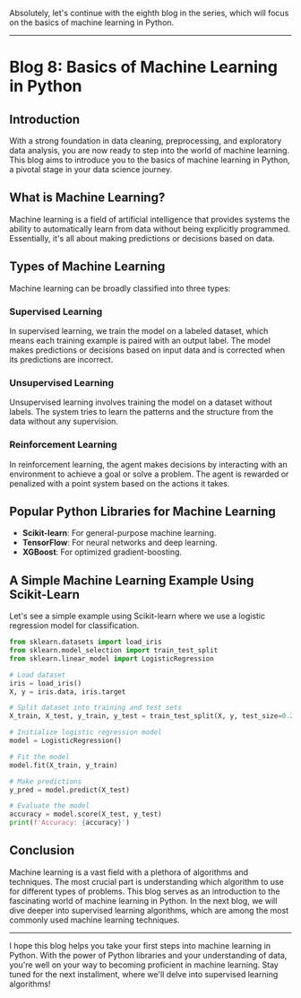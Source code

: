Absolutely, let's continue with the eighth blog in the series, which will focus on the basics of machine learning in Python.

---

# Blog 8: Basics of Machine Learning in Python

## Introduction

With a strong foundation in data cleaning, preprocessing, and exploratory data analysis, you are now ready to step into the world of machine learning. This blog aims to introduce you to the basics of machine learning in Python, a pivotal stage in your data science journey.

## What is Machine Learning?

Machine learning is a field of artificial intelligence that provides systems the ability to automatically learn from data without being explicitly programmed. Essentially, it's all about making predictions or decisions based on data.

## Types of Machine Learning

Machine learning can be broadly classified into three types:

### Supervised Learning
In supervised learning, we train the model on a labeled dataset, which means each training example is paired with an output label. The model makes predictions or decisions based on input data and is corrected when its predictions are incorrect.

### Unsupervised Learning
Unsupervised learning involves training the model on a dataset without labels. The system tries to learn the patterns and the structure from the data without any supervision.

### Reinforcement Learning
In reinforcement learning, the agent makes decisions by interacting with an environment to achieve a goal or solve a problem. The agent is rewarded or penalized with a point system based on the actions it takes.

## Popular Python Libraries for Machine Learning

- **Scikit-learn**: For general-purpose machine learning.
- **TensorFlow**: For neural networks and deep learning.
- **XGBoost**: For optimized gradient-boosting.

## A Simple Machine Learning Example Using Scikit-Learn

Let's see a simple example using Scikit-learn where we use a logistic regression model for classification.

```python
from sklearn.datasets import load_iris
from sklearn.model_selection import train_test_split
from sklearn.linear_model import LogisticRegression

# Load dataset
iris = load_iris()
X, y = iris.data, iris.target

# Split dataset into training and test sets
X_train, X_test, y_train, y_test = train_test_split(X, y, test_size=0.2)

# Initialize logistic regression model
model = LogisticRegression()

# Fit the model
model.fit(X_train, y_train)

# Make predictions
y_pred = model.predict(X_test)

# Evaluate the model
accuracy = model.score(X_test, y_test)
print(f'Accuracy: {accuracy}')
```

## Conclusion

Machine learning is a vast field with a plethora of algorithms and techniques. The most crucial part is understanding which algorithm to use for different types of problems. This blog serves as an introduction to the fascinating world of machine learning in Python. In the next blog, we will dive deeper into supervised learning algorithms, which are among the most commonly used machine learning techniques.

---

I hope this blog helps you take your first steps into machine learning in Python. With the power of Python libraries and your understanding of data, you're well on your way to becoming proficient in machine learning. Stay tuned for the next installment, where we'll delve into supervised learning algorithms!

